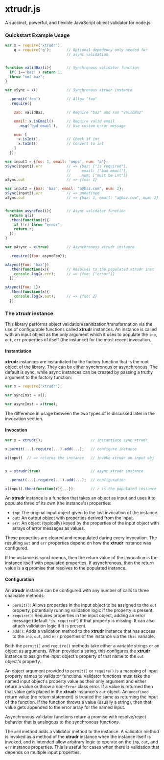 # xtrudr.js

A succinct, powerful, and flexible JavaScript object validator for 
node.js.

### Quickstart Example Usage

```javascript
var x = require('xtrudr'),
    q = require('q');       // Optional depedency only needed for
                            // async validation.


function validBaz(i){       // Synchronous validator function
  if( i=='baz' ) return 1;
  throw "not baz"; 
}

var xSync = x()             // Synchronous xtrudr instance

  .permit('foo')            // Allow "foo"
  .require({

    zab: validBaz,          // Require "baz" and run "validBaz"

    email: x.isEmail()      // Require valid email
      .msg('bad email'),    // Use custom error message

    num: [
      x.isInt(),            // Check if int
      x.toInt()             // Convert to int
    ]
  });  

var input1 = {foo: 1, email: 'oops', num: "a"};
xSync(input1).err           // => {baz: ["is required"],
                            //     email: ["bad email"],
                            //     num: ["must be int"]}
xSync.out                   // => {foo: 1}

var input2 = {baz: 'baz', email: "a@baz.com", num: 2};
xSync(input2).err           // => undefined
xSync.out                   // => {baz: 1, email: "a@baz.com", num: 2}


function asyncFoo(i){       // Async validator function
  return q(i)
  .then(function(r){
    if (!r) throw "error";
    return r;
  });
}

var xAsync = x(true)        // Asynchronous xtrudr instance

  .require({foo: asyncFoo});

xAsync({foo: "baz"})
  .then(function(x){        // Resolves to the populated xtrudr inst
    console.log(x.err);     // => {foo: ["error"]}
  });

xAsync({foo: 1})
  .then(function(x){
    console.log(x.out);     // => {foo: 2}
  });
```

### The xtrudr instance

This library performs object validation/sanitization/transformation
via the use of configurable functions called **xtrudr** instances.
An instance is called with an input object as the only argument which
it uses to populate the `inp`, `out`, `err` properties of itself (the
instance) for the most recent invocation.

#### Instantiation

**xtrudr** instances are instantiated by the factory function that is 
the root object of the library.  They can be either synchronous or 
asynchronous.  The default is sync, while async instances can be 
created by passing a truthy argument to the factory function:

```javascript
var x = require('xtrudr');

var syncInst = x();

var asyncInst = x(true);
```

The difference in usage between the two types of is discussed later in
the invocation section.

#### Invocation

```javascript
var x = xtrudr();                      // instantiate sync xtrudr

x.permit(...).require(...).add(...);   // configure instance

x(input)  // => returns the instance   // invoke xtrudr on input obj


x = xtrudr(true)                       // async xtrudr instance

  .permit(...).require(...).add(...);  // configuration

x(input).then(function(r){...});       // r is the populated instance 
```

An **xtrudr** instance is a function that takes an object as input and
uses it to populate three of its own (the instance's) properties:

* `inp`: The original input object given to the last invocation of the
  instance.
* `out`: An output object with properties derived from the input.
* `err`: An object (typically) keyed by the properties of the input 
  object with arrays of error messages as values.

These properties are cleared and repopulated during every invocation.
The resulting `out` and `err` properties depend on how the **xtrudr**
instance was configured.

If the instance is synchronous, then the return value of the
invocation is the instance itself with populated properties.  If 
asynchronous, then the return value is a **q** promise that resolves 
to the populated instance.

#### Configuration

An **xtrudr** instance can be configured with any number of calls to
three chainable methods: 

* `permit()`: Allows properties in the input object to be assigned to
  the `out` property, potentially running validation logic if the 
  property is present.
* `require()`: Requires properties in the input object, adding an 
  error message (default `"is required"`) if that property is missing.
  It can also attach validation logic if it is present.
* `add()`: Adds a validation method to the **xtrudr** instance that
  has access to the `inp`, `out`, and `err` properties of the instance
  via the `this` variable.  

Both the `permit()` and `require()` methods take either a variable 
strings or an object as arguments.  When provided a string, this 
configures the **xtrudr** instance to assign the input object's
property of that name to the `out` object's property.

An object argument provided to `permit()` or `require()` is a mapping 
of input property names to validator functions.  Validator functions
must take the named input object's property value as their only 
argument and either return a value or throw a *non-`Error`* class 
error.  If a value is returned then that  value gets placed in the 
**xtrudr** instance's `out` object.  An `undefined` return value (no 
return statement) is treated the same as returning the input of the 
function.  If the function throws a value (usually a string), then 
that value gets appended to the error array for the named input.

Asynchronous validator functions return a promise with resolve/reject
behavior that is analogous to the synchronous functions.

The `add` method adds a validator method to the instance.  A validator
method is invoked as a method of the **xtrudr** instance when the
instance itself is invoked, and is intended allow arbitrary logic
to operate on the `inp`, `out`, and `err` instance properties.  This
is useful for cases when there is validation that depends on multiple
input properties.
